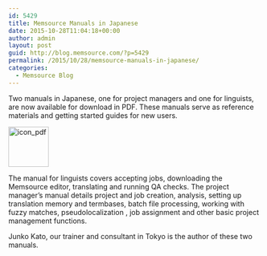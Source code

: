 ```yaml
---
id: 5429
title: Memsource Manuals in Japanese
date: 2015-10-28T11:04:18+00:00
author: admin
layout: post
guid: http://blog.memsource.com/?p=5429
permalink: /2015/10/28/memsource-manuals-in-japanese/
categories:
  - Memsource Blog
---
```

Two manuals in Japanese, one for project managers and one for linguists, are now available for download in PDF. These manuals serve as reference materials and getting started guides for new users.

[<img class="alignnone wp-image-4267 size-full" src="/wp-content/uploads/2015/06/icon_pdf.png" alt="icon_pdf" width="80" height="80" data-id="4267" />](http://createmore.jpn.org/memsource/special_page/pdfmanual/)

The manual for linguists covers accepting jobs, downloading the Memsource editor, translating and running QA checks. The project manager&#8217;s manual details project and job creation, analysis, setting up translation memory and termbases, batch file processing, working with fuzzy matches, pseudolocalization , job assignment and other basic project management functions.

Junko Kato, our trainer and consultant in Tokyo is the author of these two manuals.